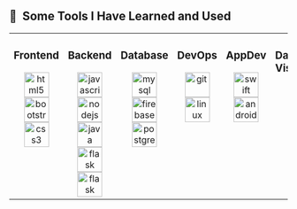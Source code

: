 <h2> 🚀 &nbsp;Some Tools I Have Learned and Used</h2>
<p align="center">

<table>
   <tr>
      <td valign="top" width="35%">
      <h3>Frontend</h3>
      <div align="center">
           <img src="https://cdn.jsdelivr.net/gh/devicons/devicon/icons/html5/html5-original.svg" alt="html5" width="45" height="45"/>
           <img src="https://cdn.jsdelivr.net/gh/devicons/devicon/icons/bootstrap/bootstrap-original.svg" alt="bootstrap" width="45" height="45"/>
           <img src="https://cdn.jsdelivr.net/gh/devicons/devicon/icons/css3/css3-original.svg" alt="css3" width="45" height="45"/> 
      </div>  
      </td>
      <td valign="top" width="35%">
      <h3>Backend</h3>
      <div align="center">
           <img src="https://cdn.jsdelivr.net/gh/devicons/devicon/icons/javascript/javascript-original.svg" alt="javascript" width="45" height="45"/>
           <img src="https://cdn.jsdelivr.net/gh/devicons/devicon/icons/nodejs/nodejs-original.svg" alt="nodejs" width="45" height="45"/>
           <img src="https://cdn.jsdelivr.net/gh/devicons/devicon/icons/java/java-original.svg" alt="java" width="45" height="45"/>
           <img src="https://cdn.jsdelivr.net/gh/devicons/devicon/icons/flask/flask-original-wordmark.svg" alt="flask" width="45" height="45"/>
           <img src="https://cdn.jsdelivr.net/gh/devicons/devicon/icons/spring/spring-original-wordmark.svg" alt="flask" width="45" height="45"/>
      </div>
      </td>
      <td valign="top" width="35%">
      <h3>Database</h3>
      <div align="center">
           <img src="https://cdn.jsdelivr.net/gh/devicons/devicon/icons/mysql/mysql-original-wordmark.svg" alt="mysql" width="45" height="45"/>
           <img src="https://cdn.jsdelivr.net/gh/devicons/devicon/icons/firebase/firebase-plain.svg" alt="firebase" width="45" height="45"/>
           <img src="https://cdn.jsdelivr.net/gh/devicons/devicon/icons/postgresql/postgresql-original-wordmark.svg" alt="postgresql" width="45" height="45"/>
      </div>
      </td>
      <td valign="top" width="35%">
      <h3>DevOps</h3>
      <div align="center">
           <img src="https://cdn.jsdelivr.net/gh/devicons/devicon/icons/git/git-original.svg" alt="git" width="45" height="45"/>
           <img src="https://cdn.jsdelivr.net/gh/devicons/devicon/icons/linux/linux-original.svg" alt="linux" width="45" height="45"/>
      </div>
      </td>
      <td valign="top" width="35%">
      <h3>AppDev</h3>
      <div align="center">
           <img src="https://cdn.jsdelivr.net/gh/devicons/devicon/icons/swift/swift-original.svg" alt="swift" width="45" height="45"/>
           <img src="https://cdn.jsdelivr.net/gh/devicons/devicon/icons/androidstudio/androidstudio-original.svg" alt="androidstudio" width="45" height="45"/>
      </div>
      </td>
      <td valign="top" width="35%">
      <h3>Data/ML/AI/Computer Vision</h3>
      <div align="center">
           <img src="https://cdn.jsdelivr.net/gh/devicons/devicon/icons/scala/scala-original-wordmark.svg" alt="scala" width="45" height="45"/>
           <img src="https://cdn.jsdelivr.net/gh/devicons/devicon/icons/opencv/opencv-original-wordmark.svg" alt="opencv" width="45" height="45"/>    
      </div>
      </td>
      <td valign="top" width="35%">
      <h3>SysDev/OS</h3>
      <div align="center">    
          <img src="https://cdn.jsdelivr.net/gh/devicons/devicon/icons/c/c-original.svg" alt="c" width="45" height="45"/>
          <img src="https://cdn.jsdelivr.net/gh/devicons/devicon/icons/cplusplus/cplusplus-original.svg" alt="cplusplus" width="45" height="45"/>
      </div>
      </td>
      <td valign="top" width="35%">
      <h3>Editing and Design</h3>
      <div align="center">    
          <img src="https://cdn.jsdelivr.net/gh/devicons/devicon/icons/photoshop/photoshop-plain.svg" alt="photoshop" width="45" height="45"/>
          <img src="https://cdn.jsdelivr.net/gh/devicons/devicon/icons/premierepro/premierepro-original.svg" alt="premierepro" width="45" height="45"/>
          <img src="https://cdn.jsdelivr.net/gh/devicons/devicon/icons/canva/canva-original.svg" alt="canva" width="45" height="45"/>
      </div>
      </td>
   </tr>
   
</table>

          
          
          
          
          
          
          
          
          
          
          
          
          
          
          
  
</p>
